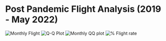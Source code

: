 # Post Pandemic Flight Analysis (2019 - May 2022)
![Monthly Flight](https://github.com/user-attachments/assets/0a7d265d-f62e-4e72-9668-4518ab48b2ea)
![Q-Q Plot](https://github.com/user-attachments/assets/a5471a2a-a32d-4ffa-aad3-515f8c88f668)
![Monthly QQ plot](https://github.com/user-attachments/assets/026618f2-b161-464b-85f7-67b6ba803975)
![% Flight rate](https://github.com/user-attachments/assets/7db57447-abe8-43b9-9d01-9b68aa4b009e)
